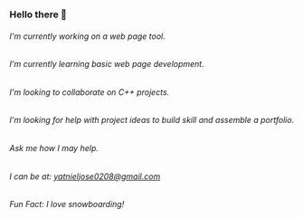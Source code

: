 ### Hello there :wave:

###### I'm currently working on a web page tool.
###### I'm currently learning basic web page development.
###### I'm looking to collaborate on C++ projects.
###### I'm looking for help with project ideas to build skill and assemble a portfolio.
###### Ask me how I may help.
###### I can be at: yatnieljose0208@gmail.com
###### Fun Fact: I love snowboarding! 
